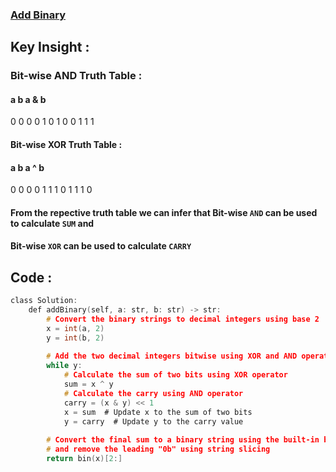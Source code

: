 ### [Add Binary](https://leetcode.com/problems/add-binary/description/)

## Key Insight : 
### Bit-wise AND Truth Table :
#### a   b   a & b
 0   0     0
 0   1     0
 1   0     0
 1   1     1


#### Bit-wise XOR Truth Table :
#### a   b   a ^ b
 0   0     0
 0   1     1
 1   0     1
 1   1     0

#### From the repective truth table we can infer that Bit-wise `AND` can be used to calculate `SUM` and
#### Bit-wise `XOR` can be used to calculate `CARRY`


## Code : 
```c
class Solution:
    def addBinary(self, a: str, b: str) -> str:
        # Convert the binary strings to decimal integers using base 2
        x = int(a, 2)
        y = int(b, 2)
        
        # Add the two decimal integers bitwise using XOR and AND operators
        while y:
            # Calculate the sum of two bits using XOR operator
            sum = x ^ y
            # Calculate the carry using AND operator
            carry = (x & y) << 1
            x = sum  # Update x to the sum of two bits
            y = carry  # Update y to the carry value
        
        # Convert the final sum to a binary string using the built-in bin() function
        # and remove the leading "0b" using string slicing
        return bin(x)[2:]
```

